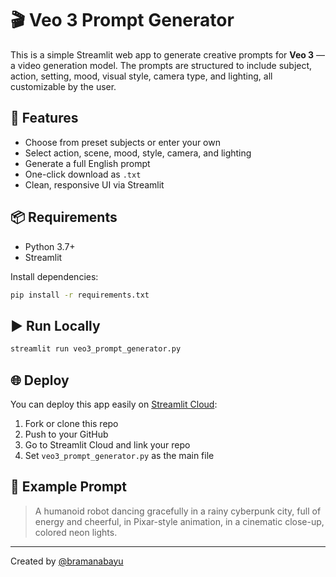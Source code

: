 
# 🎬 Veo 3 Prompt Generator

This is a simple Streamlit web app to generate creative prompts for **Veo 3** — a video generation model. The prompts are structured to include subject, action, setting, mood, visual style, camera type, and lighting, all customizable by the user.

## 🚀 Features

- Choose from preset subjects or enter your own
- Select action, scene, mood, style, camera, and lighting
- Generate a full English prompt
- One-click download as `.txt`
- Clean, responsive UI via Streamlit

## 📦 Requirements

- Python 3.7+
- Streamlit

Install dependencies:
```bash
pip install -r requirements.txt
```

## ▶️ Run Locally

```bash
streamlit run veo3_prompt_generator.py
```

## 🌐 Deploy

You can deploy this app easily on [Streamlit Cloud](https://streamlit.io/cloud):

1. Fork or clone this repo
2. Push to your GitHub
3. Go to Streamlit Cloud and link your repo
4. Set `veo3_prompt_generator.py` as the main file

## 📄 Example Prompt

> A humanoid robot dancing gracefully in a rainy cyberpunk city, full of energy and cheerful, in Pixar-style animation, in a cinematic close-up, colored neon lights.

---

Created by [@bramanabayu](https://github.com/bramanabayu)
